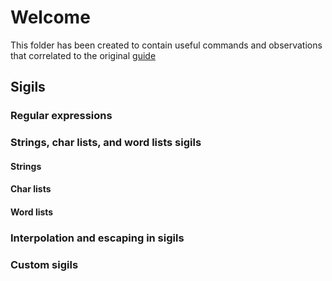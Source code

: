 # Welcome

This folder has been created to contain useful commands and observations that correlated to the original [guide](https://elixir-lang.org/getting-started/sigils.html)

## Sigils

### Regular expressions

### Strings, char lists, and word lists sigils

#### Strings

#### Char lists

#### Word lists

### Interpolation and escaping in sigils

### Custom sigils
